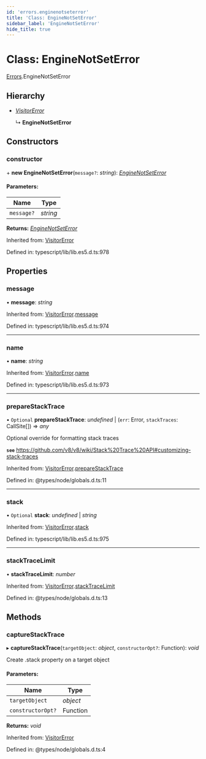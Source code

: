 ```yaml
---
id: 'errors.enginenotseterror'
title: 'Class: EngineNotSetError'
sidebar_label: 'EngineNotSetError'
hide_title: true
---
```


# Class: EngineNotSetError

[Errors](../modules/errors.md).EngineNotSetError

## Hierarchy

- [_VisitorError_](errors.visitorerror.md)

  ↳ **EngineNotSetError**

## Constructors

### constructor

\+ **new EngineNotSetError**(`message?`: _string_):
[_EngineNotSetError_](errors.enginenotseterror.md)

#### Parameters:

| Name       | Type     |
| ---------- | -------- |
| `message?` | _string_ |

**Returns:** [_EngineNotSetError_](errors.enginenotseterror.md)

Inherited from: [VisitorError](errors.visitorerror.md)

Defined in: typescript/lib/lib.es5.d.ts:978

## Properties

### message

• **message**: _string_

Inherited from:
[VisitorError](errors.visitorerror.md).[message](errors.visitorerror.md#message)

Defined in: typescript/lib/lib.es5.d.ts:974

---

### name

• **name**: _string_

Inherited from:
[VisitorError](errors.visitorerror.md).[name](errors.visitorerror.md#name)

Defined in: typescript/lib/lib.es5.d.ts:973

---

### prepareStackTrace

• `Optional` **prepareStackTrace**: _undefined_ \| (`err`: Error, `stackTraces`:
CallSite[]) => _any_

Optional override for formatting stack traces

**`see`**
https://github.com/v8/v8/wiki/Stack%20Trace%20API#customizing-stack-traces

Inherited from:
[VisitorError](errors.visitorerror.md).[prepareStackTrace](errors.visitorerror.md#preparestacktrace)

Defined in: @types/node/globals.d.ts:11

---

### stack

• `Optional` **stack**: _undefined_ \| _string_

Inherited from:
[VisitorError](errors.visitorerror.md).[stack](errors.visitorerror.md#stack)

Defined in: typescript/lib/lib.es5.d.ts:975

---

### stackTraceLimit

• **stackTraceLimit**: _number_

Inherited from:
[VisitorError](errors.visitorerror.md).[stackTraceLimit](errors.visitorerror.md#stacktracelimit)

Defined in: @types/node/globals.d.ts:13

## Methods

### captureStackTrace

▸ **captureStackTrace**(`targetObject`: _object_, `constructorOpt?`: Function):
_void_

Create .stack property on a target object

#### Parameters:

| Name              | Type     |
| ----------------- | -------- |
| `targetObject`    | _object_ |
| `constructorOpt?` | Function |

**Returns:** _void_

Inherited from: [VisitorError](errors.visitorerror.md)

Defined in: @types/node/globals.d.ts:4
